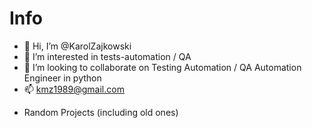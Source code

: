 # Info
* 👋 Hi, I’m @KarolZajkowski
* 👀 I’m interested in tests-automation / QA
* 💞️ I’m looking to collaborate on Testing Automation / QA Automation Engineer in python
* 📫 kmz1989@gmail.com

- Random Projects (including old ones)

